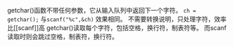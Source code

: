 getchar()函数不带任何参数，它从输入队列中返回下一个字符。
`ch = getchar();` 与`scanf("%c",&ch)` 效果相同。
不需要转换说明，只处理字符，效率比[[scanf]]高
getchar()读取每个字符，包括空格，换行符，制表符等。
而scanf读取时则会跳过空格，制表符，换行符。
